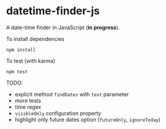 # datetime-finder-js
A date-time finder in JavaScript (**in progress**).

To install dependencies
```
npm install
```
To test (with karma)
```
npm test
```

TODO:
- explicit method `findDates` with `text` parameter
- more tests
- time regex
- `visibleOnly` configuration property
- highlight only future dates option (`futureOnly`, `ignoreToday`)
